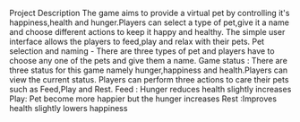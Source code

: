 Project Description
The game aims to provide a virtual pet by controlling it's happiness,health and hunger.Players can select a type of pet,give it a name and choose different actions to keep it happy and healthy.
The simple user interface allows the players to feed,play and relax with their pets.
Pet selection and naming - There are three types of pet and players have to choose any one of the pets and give them a name.
Game status : There are three status for this game namely hunger,happiness and health.Players can view the current status.
Players can perform three actions to care their pets such as Feed,Play and Rest.
Feed : Hunger reduces health slightly increases
Play: Pet become more happier but the hunger increases
Rest :Improves health slightly lowers happiness
